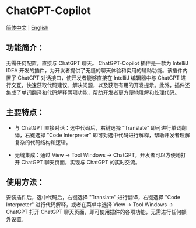 # ChatGPT-Copilot

[简体中文](https://github.com/Crazy-MT/ChatGPTPlugin/blob/master/README_CN.md) |
[English](https://github.com/Crazy-MT/ChatGPTPlugin/blob/master/README.md)
<br/>

## 功能简介：
无需任何配置，直接与 ChatGPT 聊天。
ChatGPT-Copilot 插件是一款为 IntelliJ IDEA 开发的插件，为开发者提供了无缝的聊天体验和实用的辅助功能。该插件内置了 ChatGPT 对话接口，使开发者能够直接在 IntelliJ 编辑器中与 ChatGPT 进行交互，快速获取代码建议、解决问题，以及获取有用的开发提示。此外，插件还集成了单词翻译和代码解释两项功能，帮助开发者更方便地理解和处理代码。

## 主要特点：

- 与 ChatGPT 直接对话：选中代码后，右键选择 "Translate" 即可进行单词翻译，右键选择 "Code Interpreter" 即可对选中代码进行解释，帮助开发者理解复杂的代码结构和逻辑。

- 无缝集成：通过 View -> Tool Windows -> ChatGPT，开发者可以方便地打开 ChatGPT 聊天页面，实现与 ChatGPT 的实时交流。

## 使用方法：
安装插件后，选中代码后，右键选择 "Translate" 进行翻译，右键选择 "Code Interpreter" 进行代码解释，或者在菜单中选择 View -> Tool Windows -> ChatGPT 打开 ChatGPT 聊天页面，即可使用插件的各项功能，无需进行任何额外设置。

